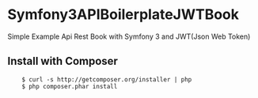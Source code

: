 # Symfony3APIBoilerplateJWTBook

Simple Example Api Rest Book with Symfony 3 and JWT(Json Web Token)

## Install with Composer

```
    $ curl -s http://getcomposer.org/installer | php
    $ php composer.phar install
```
